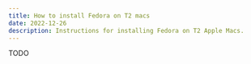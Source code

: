 ```yaml
---
title: How to install Fedora on T2 macs
date: 2022-12-26
description: Instructions for installing Fedora on T2 Apple Macs.
---
```


TODO
